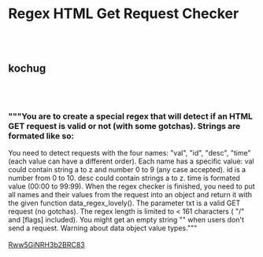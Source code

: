 # Regex HTML Get Request Checker
<br><br>
## kochug
<br><br>
### """You are to create a special regex that will detect if an HTML GET request is valid or not (with some gotchas). Strings are formated like so:
You need to detect requests with the four names: "val", "id", "desc", "time" (each value can have a different order).
Each name has a specific value:
val could contain  string a to z and number 0 to 9 (any case accepted).
id is a number from 0 to 10.
desc could contain strings a to z.
time is formated value (00:00 to 99:99).
When the regex checker is finished, you need to put all names and their values from the request into an object and return it with the given function data_regex_lovely(). The parameter txt is a valid GET request (no gotchas).
The regex length is limited to < 161 characters ( "/" and [flags] included).
You might get an empty string "" when users don't send a request.
Warning about data object value types."""
<br><br>
[Rww5GiNRH3b2BRC83](https://edabit.com/challenge/Rww5GiNRH3b2BRC83)
<br><br>
```name1=val1&name2=val2&name3=val3&name4=val4
```

<br><br>
